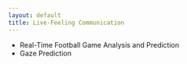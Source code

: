 ```yaml
---
layout: default
title: Live-Feeling Communication
---
```


  - Real-Time Football Game Analysis and Prediction
  - Gaze Prediction

 
